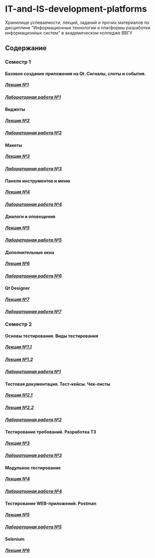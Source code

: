 # IT-and-IS-development-platforms
Хранилище успеваемости, лекций, заданий и прочих материалов по дисциплине "Информационные технологии и платформы разработки информационных систем" в академическом колледже ВВГУ

## Содержание

### Семестр 1

#### Базовое создание приложения на Qt. Сигналы, слоты и события.

##### [Лекция №1](sem1/lecs/lec1/lec1.md)
##### [Лабораторная работа №1](sem1/labs/lab1.md)

#### Виджеты

##### [Лекция №2](sem1/lecs/lec2/lec2.md)
##### [Лабораторная работа №2](sem1/labs/lab2.md)

#### Макеты

##### [Лекция №3](sem1/lecs/lec3/lec3.md)
##### [Лабораторная работа №3](sem1/labs/lab3/lab3.md)

#### Панели инструментов и меню

##### [Лекция №4](sem1/lecs/lec4/lec4.md)
##### [Лабораторная работа №4](sem1/labs/lab4/lab4.md)

#### Диалоги и оповещения

##### [Лекция №5](sem1/lecs/lec5/lec5.md)
##### [Лабораторная работа №5](sem1/labs/lab5.md)

#### Дополнительные окна

##### [Лекция №6](sem1/lecs/lec6/lec6.md)
##### [Лабораторная работа №6](sem1/labs/lab6/lab6.md)

#### Qt Designer

##### [Лекция №7](sem1/lecs/lec7.md)
##### [Лабораторная работа №7](sem1/labs/lab7.md)

### Семестр 2

#### Основы тестирования. Виды тестирования 

##### [Лекция №1.1](sem2/lecs/lec1-1.pdf)
##### [Лекция №1.2](sem2/lecs/lec1-2.pdf)
##### [Лабораторная работа №1](sem2/labs/lab1/lab1.md)

#### Тестовая документация. Тест-кейсы. Чек-листы

##### [Лекция №2.1](sem2/lecs/lec2-1.pdf)
##### [Лекция №2.2](sem2/lecs/lec2-2.pdf)
##### [Лабораторная работа №2](sem2/labs/lab2.md)

#### Тестирование требований. Разработка ТЗ

##### [Лекция №3](sem2/lecs/lec3.pdf)
##### [Лабораторная работа №3](sem2/labs/lab3.md)

#### Модульное тестирование

##### [Лекция №4](sem2/lecs/lec4.pdf)
##### [Лабораторная работа №4](sem2/labs/lab4.md)

#### Тестирование WEB-приложений. Postman

##### [Лекция №5](sem2/lecs/lec5.md)
##### [Лабораторная работа №5](sem2/labs/lab5.md)

#### Selenium

##### [Лекция №6](sem2/lecs/lec6.md)
